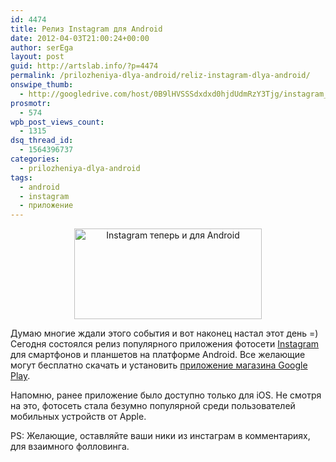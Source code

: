 ```yaml
---
id: 4474
title: Релиз Instagram для Android
date: 2012-04-03T21:00:24+00:00
author: serEga
layout: post
guid: http://artslab.info/?p=4474
permalink: /prilozheniya-dlya-android/reliz-instagram-dlya-android/
onswipe_thumb:
  - http://googledrive.com/host/0B9lHVSSSdxdxd0hjdUdmRzY3Tjg/instagram_dlya_android.jpg
prosmotr:
  - 574
wpb_post_views_count:
  - 1315
dsq_thread_id:
  - 1564396737
categories:
  - prilozheniya-dlya-android
tags:
  - android
  - instagram
  - приложение
---
```

<center>
  <img src="http://googledrive.com/host/0B9lHVSSSdxdxd0hjdUdmRzY3Tjg/instagram_dlya_android-300x145.jpg" alt="Instagram теперь и для Android" title="instagram_dlya_android" width="300" height="145" class="aligncenter size-medium wp-image-4475" srcset="http://googledrive.com/host/0B9lHVSSSdxdxd0hjdUdmRzY3Tjg/instagram_dlya_android-300x145.jpg 300w, http://googledrive.com/host/0B9lHVSSSdxdxd0hjdUdmRzY3Tjg/instagram_dlya_android.jpg 700w" sizes="(max-width: 300px) 100vw, 300px" />
</center>

Думаю многие ждали этого события и вот наконец настал этот день =) Сегодня состоялся релиз популярного приложения фотосети [Instagram](http://artslab.info/prilozheniya-dlya-ipod-touchiphone/instagram-fotoset-dlya-vladeltsev-iphone-pereklichka/ "Instagram — Фотосеть для владельцев iPhone (перекличка)") для смартфонов и планшетов на платформе Android. Все желающие могут бесплатно скачать и установить [приложение магазина Google Play](https://play.google.com/store/apps/details?id=com.instagram.android).

Напомню, ранее приложение было доступно только для iOS. Не смотря на это, фотосеть стала безумно популярной среди пользователей мобильных устройств от Apple.

PS: Желающие, оставляйте ваши ники из инстаграм в комментариях, для взаимного фолловинга.